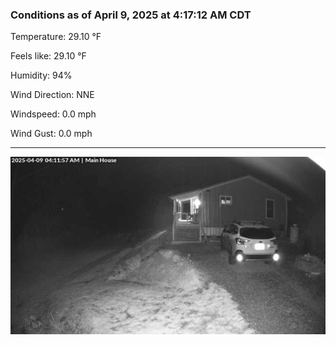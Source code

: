 ### Conditions as of April 9, 2025 at 4:17:12 AM CDT 

Temperature: 29.10 &deg;F

Feels like: 29.10 &deg;F

Humidity: 94%

Wind Direction: NNE

Windspeed: 0.0 mph

Wind Gust: 0.0 mph

---

<img src="./images/latest.jpeg"/>

